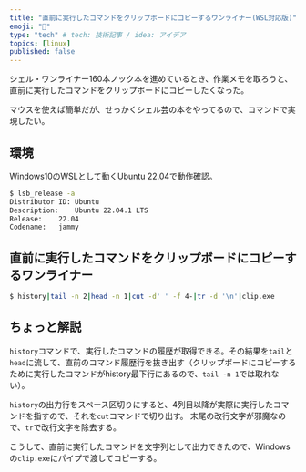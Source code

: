 ```yaml
---
title: "直前に実行したコマンドをクリップボードにコピーするワンライナー(WSL対応版)"
emoji: "🕌"
type: "tech" # tech: 技術記事 / idea: アイデア
topics: [linux]
published: false
---
```


シェル・ワンライナー160本ノック本を進めているとき、作業メモを取ろうと、直前に実行したコマンドをクリップボードにコピーしたくなった。

マウスを使えば簡単だが、せっかくシェル芸の本をやってるので、コマンドで実現したい。

## 環境

Windows10のWSLとして動くUbuntu 22.04で動作確認。

```bash
$ lsb_release -a
Distributor ID:	Ubuntu
Description:	Ubuntu 22.04.1 LTS
Release:	22.04
Codename:	jammy
```

## 直前に実行したコマンドをクリップボードにコピーするワンライナー

```bash
$ history|tail -n 2|head -n 1|cut -d' ' -f 4-|tr -d '\n'|clip.exe
```

## ちょっと解説

`history`コマンドで、実行したコマンドの履歴が取得できる。その結果を`tail`と`head`に流して、直前のコマンド履歴行を抜き出す（クリップボードにコピーするために実行したコマンドがhistory最下行にあるので、`tail -n 1`では取れない）。

`history`の出力行をスペース区切りにすると、4列目以降が実際に実行したコマンドを指すので、それを`cut`コマンドで切り出す。
末尾の改行文字が邪魔なので、`tr`で改行文字を除去する。

こうして、直前に実行したコマンドを文字列として出力できたので、Windowsの`clip.exe`にパイプで渡してコピーする。
